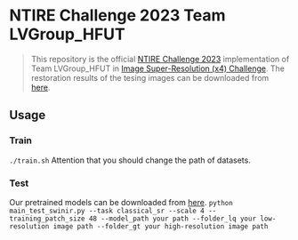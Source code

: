 # NTIRE Challenge 2023 Team LVGroup_HFUT

> This repository is the official [NTIRE Challenge 2023](https://cvlai.net/ntire/2023/#) implementation of Team LVGroup_HFUT in [Image Super-Resolution (x4) Challenge](https://codalab.lisn.upsaclay.fr/competitions/10251).
> The restoration results of the tesing images can be downloaded from [here](https://pan.baidu.com/s/1p7SofDAIdL6VcpuEHOsiig?pwd=r8lp).
## Usage
### Train
`./train.sh`
Attention that you should change the path of datasets.
### Test
Our pretrained models can be downloaded from [here](https://pan.baidu.com/s/19JgYIaNSaF-b7mweqlb9rg?pwd=p5u8).
`python main_test_swinir.py --task classical_sr --scale 4 --training_patch_size 48 --model_path your path --folder_lq your low-resolution image path --folder_gt your high-resolution image path`
